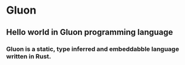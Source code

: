 # Gluon
## Hello world in Gluon programming language

### Gluon is a static, type inferred and embeddabble language written in Rust.